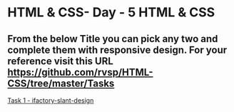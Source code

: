 # HTML & CSS- Day - 5 HTML & CSS

## **From the below Title you can pick any two and complete them with responsive design. For your reference visit this URL https://github.com/rvsp/HTML-CSS/tree/master/Tasks**
[Task 1 - ifactory-slant-design](./css/style.css)       

